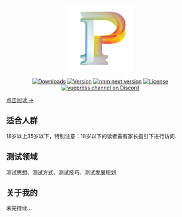 <p align="center">
  <a href="https://peytonwong.github.io/" target="_blank">
    <img width="180" src="https://github.com/PeytonWong/vuepress_demo/blob/master/docs/.vuepress/public/logo.png"
      alt="logo">
  </a>
</p>

<p align="center">
  <a href="https://npmcharts.com/compare/vuepress?minimal=true"><img src="https://img.shields.io/npm/dm/vuepress.svg"
      alt="Downloads"></a>
  <a href="https://www.npmjs.com/package/vuepress"><img src="https://img.shields.io/npm/v/vuepress.svg"
      alt="Version"></a>
  <a href="https://www.npmjs.com/package/vuepress"><img src="https://badgen.net/npm/v/vuepress/next"
      alt="npm next version"></a>
  <a href="https://www.npmjs.com/package/vuepress"><img src="https://img.shields.io/npm/l/vuepress.svg"
      alt="License"></a>
  <a href="https://discordapp.com/invite/HBherRA"><img src="https://img.shields.io/badge/Discord-join%20chat-738bd7.svg"
      alt="vuepress channel on Discord"></a>
</p>
<p class="action">
  <a href="/foo/" class="nav-link action-button">点击阅读 →</a></p>
</header>
<div class="features">
  <div class="feature">
    <h2>适合人群</h2>
    <p>18岁以上35岁以下，特别注意：18岁以下的读者需有家长指引下进行访问.</p>
  </div>
  <div class="feature">
    <h2>测试领域</h2>
    <p>测试思想、测试方式、测试技巧、测试发展规划</p>
  </div>
  <div class="feature">
    <h2>关于我的</h2>
    <p>未完待续...</p>
  </div>
</div>
<div class="content default"></div>
<div class="footer">